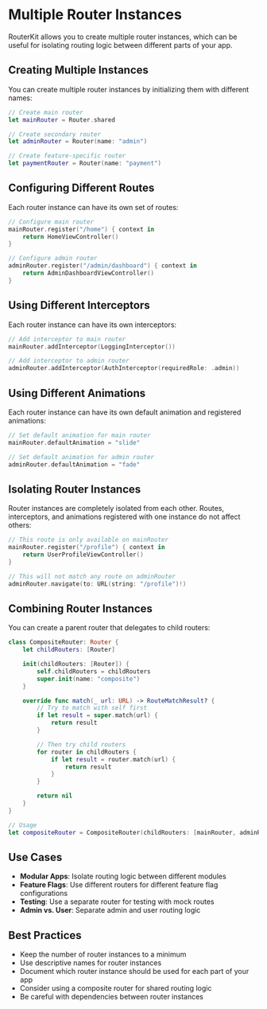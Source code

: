 # Multiple Router Instances

RouterKit allows you to create multiple router instances, which can be useful for isolating routing logic between different parts of your app.

## Creating Multiple Instances

You can create multiple router instances by initializing them with different names:

```swift
// Create main router
let mainRouter = Router.shared

// Create secondary router
let adminRouter = Router(name: "admin")

// Create feature-specific router
let paymentRouter = Router(name: "payment")
```

## Configuring Different Routes

Each router instance can have its own set of routes:

```swift
// Configure main router
mainRouter.register("/home") { context in
    return HomeViewController()
}

// Configure admin router
adminRouter.register("/admin/dashboard") { context in
    return AdminDashboardViewController()
}
```

## Using Different Interceptors

Each router instance can have its own interceptors:

```swift
// Add interceptor to main router
mainRouter.addInterceptor(LoggingInterceptor())

// Add interceptor to admin router
adminRouter.addInterceptor(AuthInterceptor(requiredRole: .admin))
```

## Using Different Animations

Each router instance can have its own default animation and registered animations:

```swift
// Set default animation for main router
mainRouter.defaultAnimation = "slide"

// Set default animation for admin router
adminRouter.defaultAnimation = "fade"
```

## Isolating Router Instances

Router instances are completely isolated from each other. Routes, interceptors, and animations registered with one instance do not affect others:

```swift
// This route is only available on mainRouter
mainRouter.register("/profile") { context in
    return UserProfileViewController()
}

// This will not match any route on adminRouter
adminRouter.navigate(to: URL(string: "/profile")!)
```

## Combining Router Instances

You can create a parent router that delegates to child routers:

```swift
class CompositeRouter: Router {
    let childRouters: [Router]

    init(childRouters: [Router]) {
        self.childRouters = childRouters
        super.init(name: "composite")
    }

    override func match(_ url: URL) -> RouteMatchResult? {
        // Try to match with self first
        if let result = super.match(url) {
            return result
        }

        // Then try child routers
        for router in childRouters {
            if let result = router.match(url) {
                return result
            }
        }

        return nil
    }
}

// Usage
let compositeRouter = CompositeRouter(childRouters: [mainRouter, adminRouter])
```

## Use Cases

- **Modular Apps**: Isolate routing logic between different modules
- **Feature Flags**: Use different routers for different feature flag configurations
- **Testing**: Use a separate router for testing with mock routes
- **Admin vs. User**: Separate admin and user routing logic

## Best Practices

- Keep the number of router instances to a minimum
- Use descriptive names for router instances
- Document which router instance should be used for each part of your app
- Consider using a composite router for shared routing logic
- Be careful with dependencies between router instances